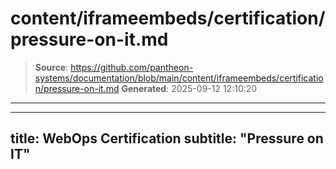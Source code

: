 # content/iframeembeds/certification/pressure-on-it.md

> **Source**: https://github.com/pantheon-systems/documentation/blob/main/content/iframeembeds/certification/pressure-on-it.md
> **Generated**: 2025-09-12 12:10:20

---

---
title: WebOps Certification
subtitle: "Pressure on IT"
---

<Partial file="certification-guide/pressure-on-it.md" />
